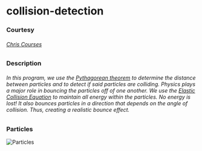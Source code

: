 # collision-detection
### Courtesy
###### [Chris Courses](https://www.youtube.com/channel/UC9Yp2yz6-pwhQuPlIDV_mjA)

### Description

###### In this program, we use the [Pythagorean theorem](https://en.wikipedia.org/wiki/Pythagorean_theorem) to determine the distance between particles and to detect if said particles are colliding. Physics plays a major role in bouncing the particles off of one another. We use the [Elastic Collision Equation](https://en.wikipedia.org/wiki/Elastic_collision) to maintain all energy within the particles. No energy is lost! It also bounces particles in a direction that depends on the angle of collision. Thus, creating a realistic bounce effect.

### Particles

![Particles](img/particles.gif)
